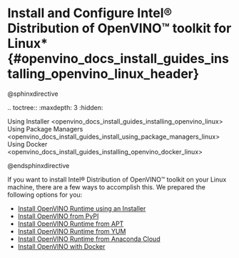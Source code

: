# Install and Configure Intel® Distribution of OpenVINO™ toolkit for Linux* {#openvino_docs_install_guides_installing_openvino_linux_header}

@sphinxdirective

.. toctree::
   :maxdepth: 3
   :hidden:

   Using Installer <openvino_docs_install_guides_installing_openvino_linux>
   Using Package Managers <openvino_docs_install_guides_install_using_package_managers_linux>
   Using Docker <openvino_docs_install_guides_installing_openvino_docker_linux>

@endsphinxdirective

If you want to install Intel® Distribution of OpenVINO™ toolkit on your Linux machine, there are a few ways to accomplish this. We prepared the following options for you: 

* [Install OpenVINO Runtime using an Installer](installing-openvino-linux.md)
* [Install OpenVINO from PyPI](installing-openvino-pip.md)
* [Install OpenVINO Runtime from APT](installing-openvino-apt.md)
* [Install OpenVINO Runtime from YUM](installing-openvino-yum.md)
* [Install OpenVINO Runtime from Anaconda Cloud](installing-openvino-conda.md)
* [Install OpenVINO with Docker](installing-openvino-docker-linux.md)

